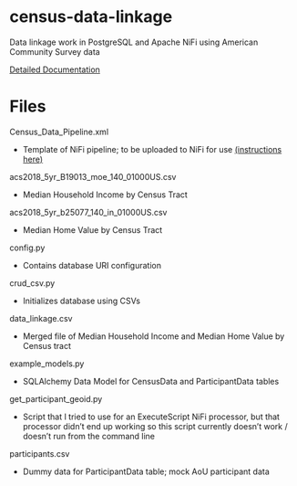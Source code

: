 # census-data-linkage
Data linkage work in PostgreSQL and Apache NiFi using American Community Survey data

[Detailed Documentation](https://docs.google.com/document/d/1JX62VRCoZSSlSekAEvKIaAYlRY81rniHs7wXZNqScNA/edit?usp=sharing)

# Files

Census_Data_Pipeline.xml
- Template of NiFi pipeline; to be uploaded to NiFi for use [(instructions here)](https://www.tutorialspoint.com/apache_nifi/apache_nifi_templates.htm)

acs2018_5yr_B19013_moe_140_01000US.csv
- Median Household Income by Census Tract

acs2018_5yr_b25077_140_in_01000US.csv
- Median Home Value by Census Tract

config.py
- Contains database URI configuration

crud_csv.py
- Initializes database using CSVs

data_linkage.csv
- Merged file of Median Household Income and Median Home Value by Census tract

example_models.py
- SQLAlchemy Data Model for CensusData and ParticipantData tables

get_participant_geoid.py
- Script that I tried to use for an ExecuteScript NiFi processor, but that processor didn’t end up working so this script currently doesn’t work / doesn’t run from the command line

participants.csv
- Dummy data for ParticipantData table; mock AoU participant data
